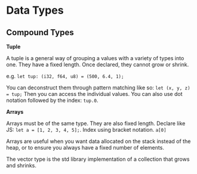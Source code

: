 # Data Types

## Compound Types

**Tuple**

A tuple is a general way of grouping a values with a variety of types into one.
They have a fixed length. Once declared, they cannot grow or shrink.

e.g. `let tup: (i32, f64, u8) = (500, 6.4, 1);`

You can deconstruct them through pattern matching like so: `let (x, y, z) = tup;`
Then you can access the individual values.
You can also use dot notation followed by the index: `tup.0`.

**Arrays**

Arrays must be of the same type. They are also fixed length.
Declare like JS: `let a = [1, 2, 3, 4, 5];`. Index using bracket notation. `a[0]`

Arrays are useful when you want data allocated on the stack instead of the heap,
or to ensure you always have a fixed number of elements.

The vector type is the std library implementation of a collection that grows and shrinks.

